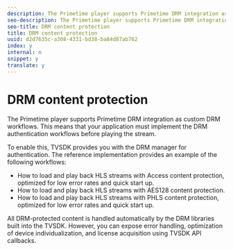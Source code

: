 ```yaml
---
description: The Primetime player supports Primetime DRM integration as custom DRM workflows. This means that your application must implement the DRM authentication workflows before playing the stream.
seo-description: The Primetime player supports Primetime DRM integration as custom DRM workflows. This means that your application must implement the DRM authentication workflows before playing the stream.
seo-title: DRM content protection
title: DRM content protection
uuid: d2d7635c-a308-4331-bd38-ba84d87ab762
index: y
internal: n
snippet: y
translate: y
---
```


# DRM content protection

The Primetime player supports Primetime DRM integration as custom DRM workflows. This means that your application must implement the DRM authentication workflows before playing the stream.

To enable this, TVSDK provides you with the DRM manager for authentication. The reference implementation provides an example of the following workflows: 
* How to load and play back HLS streams with Access content protection, optimized for low error rates and quick start up.
* How to load and play back HLS streams with AES128 content protection.
* How to load and play back HLS streams with PHLS content protection, optimized for low error rates and quick start up.




All DRM-protected content is handled automatically by the DRM libraries built into the TVSDK. However, you can expose error handling, optimization of device individualization, and license acquisition using TVSDK API callbacks. 

